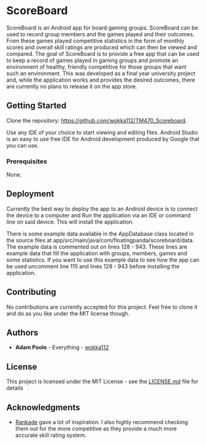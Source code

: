 # ScoreBoard

ScoreBoard is an Android app for board gaming groups. ScoreBoard can be used to record group members and the games played and their outcomes.
From these games played competitive statistics in the form of monthly scores and overall skill ratings are produced which can then be viewed
and compared. The goal of ScoreBoard is to provide a free app that can be used to keep a record of games played in gaming groups and promote
an environment of healthy, friendly competitive for those groups that want such an environment. This was developed as a final year university
project and, while the application works and provides the desired outcomes, there are currently no plans to release it on the app store.

## Getting Started

Clone the repository: https://github.com/wokka112/TM470_Scoreboard.

Use any IDE of your choice to start viewing and editing files. 
Android Studio is an easy to use free IDE for Android development produced by Google that you can use.

### Prerequisites

None.

## Deployment

Currently the best way to deploy the app to an Android device is to connect the device to a computer and Run the application via an IDE or
command line on said device. This will install the application. 

There is some example data available in the AppDatabase class located in the source files at
app/src/main/java/com/floatingpanda/scoreboard/data. The example data is commented out on lines 128 - 943. These lines are example data
that fill the application with groups, members, games and some statistics. If you want to use this example data to see how the app can
be used uncomment line 115 and lines 128 - 943 before installing the application.

## Contributing

No contributions are currently accepted for this project. Feel free to clone it and do as you like under the MIT license though.

## Authors

* **Adam Poole** - Everything - [wokka112](https://github.com/wokka112)

## License

This project is licensed under the MIT License - see the [LICENSE.md](LICENSE.md) file for details

## Acknowledgments

* [Rankade](https://rankade.com/) gave a lot of inspiration. I also highly recommend checking them out for the more competitive as they provide a much more accurate skill rating system.
